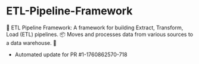 # ETL-Pipeline-Framework
🔩 ETL Pipeline Framework: A framework for building Extract, Transform, Load (ETL) pipelines. 📦 Moves and processes data from various sources to a data warehouse. 🚚


- Automated update for PR #1-1760862570-718